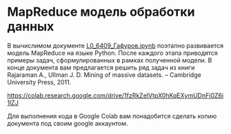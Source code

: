 # MapReduce модель обработки данных

В вычислимом документе [L0_6409_Гафуров.ipynb](L0_6409_Гафуров.ipynb) поэтапно развивается модель MapReduce на языке Python. После каждого этапа приводятся примеры задач, сформулированных в рамках полученной модели. В конце документа вам предлагается решить ряд задач из книги Rajaraman A., Ullman J. D. Mining of massive datasets. – Cambridge University Press, 2011.

https://colab.research.google.com/drive/1fzRkZeIVtpX0hKqEXymUDnFi0Z6i1lZJ

Для выполнения кода в Google Colab вам понадобится сделать копию документа под своим google аккаунтом. 
